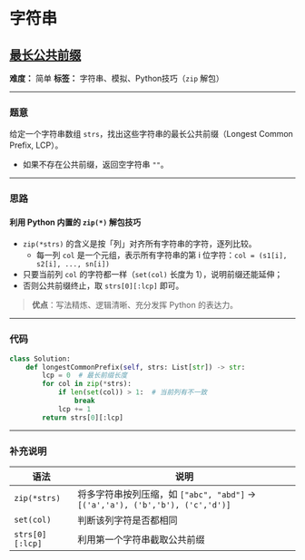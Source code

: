 # 字符串

## [最长公共前缀](https://leetcode.cn/problems/longest-common-prefix/description/?envType=study-plan-v2&envId=top-interview-150)

**难度：** 简单
 **标签：** 字符串、模拟、Python技巧（`zip` 解包）

------

### **题意**

给定一个字符串数组 `strs`，找出这些字符串的最长公共前缀（Longest Common Prefix, LCP）。

- 如果不存在公共前缀，返回空字符串 `""`。

------

### **思路**

#### 利用 Python 内置的 `zip(*)` 解包技巧

- `zip(*strs)` 的含义是按「列」对齐所有字符串的字符，逐列比较。
  - 每一列 `col` 是一个元组，表示所有字符串的第 i 位字符：`col = (s1[i], s2[i], ..., sn[i])`
- 只要当前列 `col` 的字符都一样（`set(col)` 长度为 1），说明前缀还能延伸；
- 否则公共前缀终止，取 `strs[0][:lcp]` 即可。

> **优点**：写法精炼、逻辑清晰、充分发挥 Python 的表达力。

------

### **代码**

```python
class Solution:
    def longestCommonPrefix(self, strs: List[str]) -> str:
        lcp = 0  # 最长前缀长度
        for col in zip(*strs):
            if len(set(col)) > 1:  # 当前列有不一致
                break
            lcp += 1
        return strs[0][:lcp]
```

------

### 补充说明

| 语法            | 说明                                                         |
| --------------- | ------------------------------------------------------------ |
| `zip(*strs)`    | 将多字符串按列压缩，如 `["abc", "abd"]` → `[('a','a'), ('b','b'), ('c','d')]` |
| `set(col)`      | 判断该列字符是否都相同                                       |
| `strs[0][:lcp]` | 利用第一个字符串截取公共前缀                                 |